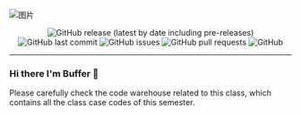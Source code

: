 
![图片](https://gitee.com/BufferC/typora-picture-bed/raw/master/202203020850678.png)

<div align="center">
  
  ![GitHub release (latest by date including pre-releases)](https://img.shields.io/github/v/release/BufferC/dev01?include_prereleases)
  ![GitHub last commit](https://img.shields.io/github/last-commit/BufferC/dev01)
  ![GitHub issues](https://img.shields.io/github/issues-raw/BufferC/dev01)
  ![GitHub pull requests](https://img.shields.io/github/issues-pr/BufferC/dev01)
  ![GitHub](https://img.shields.io/github/license/BufferC/dev01)
</div>

<hr>

### Hi there I'm Buffer 👋

Please carefully check the code warehouse related to this class, which contains all the class case codes of this semester.
